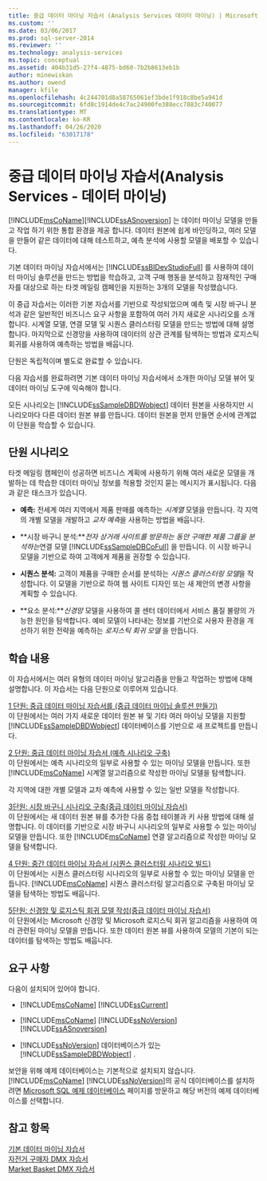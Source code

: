 ```yaml
---
title: 중급 데이터 마이닝 자습서 (Analysis Services 데이터 마이닝) | Microsoft Docs
ms.custom: ''
ms.date: 03/06/2017
ms.prod: sql-server-2014
ms.reviewer: ''
ms.technology: analysis-services
ms.topic: conceptual
ms.assetid: 404b31d5-27f4-4875-bd60-7b2b8613eb1b
author: minewiskan
ms.author: owend
manager: kfile
ms.openlocfilehash: 4c244701d8a58765061ef3bde1f918c8be5a941d
ms.sourcegitcommit: 6fd8c1914de4c7ac24900fe388ecc7883c740077
ms.translationtype: MT
ms.contentlocale: ko-KR
ms.lasthandoff: 04/26/2020
ms.locfileid: "63017178"
---
```

# <a name="intermediate-data-mining-tutorial-analysis-services---data-mining"></a>중급 데이터 마이닝 자습서(Analysis Services - 데이터 마이닝)
  [!INCLUDE[msCoName](../includes/msconame-md.md)][!INCLUDE[ssASnoversion](../includes/ssasnoversion-md.md)] 는 데이터 마이닝 모델을 만들고 작업 하기 위한 통합 환경을 제공 합니다. 데이터 원본에 쉽게 바인딩하고, 여러 모델을 만들어 같은 데이터에 대해 테스트하고, 예측 분석에 사용할 모델을 배포할 수 있습니다.  
  
 기본 데이터 마이닝 자습서에서는 [!INCLUDE[ssBIDevStudioFull](../includes/ssbidevstudiofull-md.md)] 를 사용하여 데이터 마이닝 솔루션을 만드는 방법을 학습하고, 고객 구매 행동을 분석하고 잠재적인 구매자를 대상으로 하는 타겟 메일링 캠페인을 지원하는 3개의 모델을 작성했습니다.  
  
 이 중급 자습서는 이러한 기본 자습서를 기반으로 작성되었으며 예측 및 시장 바구니 분석과 같은 일반적인 비즈니스 요구 사항을 포함하여 여러 가지 새로운 시나리오를 소개합니다. 시계열 모델, 연결 모델 및 시퀀스 클러스터링 모델을 만드는 방법에 대해 설명합니다. 마지막으로 신경망을 사용하여 데이터의 상관 관계를 탐색하는 방법과 로지스틱 회귀를 사용하여 예측하는 방법을 배웁니다.  
  
 단원은 독립적이며 별도로 완료할 수 있습니다.  
  
 다음 자습서를 완료하려면 기본 데이터 마이닝 자습서에서 소개한 마이닝 모델 뷰어 및 데이터 마이닝 도구에 익숙해야 합니다.  
  
 모든 시나리오는 [!INCLUDE[ssSampleDBDWobject](../includes/sssampledbdwobject-md.md)] 데이터 원본을 사용하지만 시나리오마다 다른 데이터 원본 뷰를 만듭니다. 데이터 원본을 먼저 만들면 순서에 관계없이 단원을 학습할 수 있습니다.  
  
## <a name="lesson-scenarios"></a>단원 시나리오  
 타겟 메일링 캠페인이 성공하면 비즈니스 계획에 사용하기 위해 여러 새로운 모델을 개발하는 데 학습한 데이터 마이닝 정보를 적용할 것인지 묻는 메시지가 표시됩니다. 다음과 같은 태스크가 있습니다.  
  
-   **예측:** 전세계 여러 지역에서 제품 판매를 예측하는 *시계열* 모델을 만듭니다. 각 지역의 개별 모델을 개발하고 *교차 예측*을 사용하는 방법을 배웁니다.  
  
-   **시장 바구니 분석:***전자 상거래 사이트를 방문하는 동안 구매한 제품 그룹을 분석하는*연결 모델 [!INCLUDE[ssSampleDBCoFull](../includes/sssampledbcofull-md.md)] 을 만듭니다. 이 시장 바구니 모델을 기반으로 하여 고객에게 제품을 권장할 수 있습니다.  
  
-   **시퀀스 분석:** 고객이 제품을 구매한 순서를 분석하는 *시퀀스 클러스터링 모델*을 작성합니다. 이 모델을 기반으로 하여 웹 사이트 디자인 또는 새 제안의 변경 사항을 계획할 수 있습니다.  
  
-   **요소 분석:***신경망* 모델을 사용하여 콜 센터 데이터에서 서비스 품질 불량의 가능한 원인을 탐색합니다. 예비 모델이 나타내는 정보를 기반으로 사용자 환경을 개선하기 위한 전략을 예측하는 *로지스틱 회귀 모델* 을 만듭니다.  
  
## <a name="what-you-will-learn"></a>학습 내용  
 이 자습서에서는 여러 유형의 데이터 마이닝 알고리즘을 만들고 작업하는 방법에 대해 설명합니다. 이 자습서는 다음 단원으로 이루어져 있습니다.  
  
 [1 단원: 중급 데이터 마이닝 자습서를 &#40;중급 데이터 마이닝 솔루션 만들기&#41;](../../2014/tutorials/lesson-1-create-solution-intermediate-data-mining-tutorial.md)  
 이 단원에서는 여러 가지 새로운 데이터 원본 뷰 및 기타 여러 마이닝 모델을 지원할 [!INCLUDE[ssSampleDBDWobject](../includes/sssampledbdwobject-md.md)] 데이터베이스를 기반으로 새 프로젝트를 만듭니다.  
  
 [2 단원: 중급 데이터 마이닝 자습서 &#40;예측 시나리오 구축&#41;](../../2014/tutorials/lesson-2-building-a-forecasting-scenario-intermediate-data-mining-tutorial.md)  
 이 단원에서는 예측 시나리오의 일부로 사용할 수 있는 마이닝 모델을 만듭니다. 또한 [!INCLUDE[msCoName](../includes/msconame-md.md)] 시계열 알고리즘으로 작성한 마이닝 모델을 탐색합니다.  
  
 각 지역에 대한 개별 모델과 교차 예측에 사용할 수 있는 일반 모델을 작성합니다.  
  
 [3단원: 시장 바구니 시나리오 구축&#40;중급 데이터 마이닝 자습서&#41;](../../2014/tutorials/lesson-3-building-a-market-basket-scenario-intermediate-data-mining-tutorial.md)  
 이 단원에서는 새 데이터 원본 뷰를 추가한 다음 중첩 테이블과 키 사용 방법에 대해 설명합니다. 이 데이터를 기반으로 시장 바구니 시나리오의 일부로 사용할 수 있는 마이닝 모델을 만듭니다. 또한 [!INCLUDE[msCoName](../includes/msconame-md.md)] 연결 알고리즘으로 작성한 마이닝 모델을 탐색합니다.  
  
 [4 단원: 중간 데이터 마이닝 자습서 &#40;시퀀스 클러스터링 시나리오 빌드&#41;](../../2014/tutorials/lesson-4-build-sequence-clustering-scenario-intermediate-data-mining.md)  
 이 단원에서는 시퀀스 클러스터링 시나리오의 일부로 사용할 수 있는 마이닝 모델을 만듭니다. [!INCLUDE[msCoName](../includes/msconame-md.md)] 시퀀스 클러스터링 알고리즘으로 구축된 마이닝 모델을 탐색하는 방법도 배웁니다.  
  
 [5단원: 신경망 및 로지스틱 회귀 모델 작성&#40;중급 데이터 마이닝 자습서&#41;](../../2014/tutorials/lesson-5-build-models-intermediate-data-mining-tutorial.md)  
 이 단원에서는 Microsoft 신경망 및 Microsoft 로지스틱 회귀 알고리즘을 사용하여 여러 관련된 마이닝 모델을 만듭니다. 또한 데이터 원본 뷰를 사용하여 모델의 기본이 되는 데이터를 탐색하는 방법도 배웁니다.  
  
## <a name="requirements"></a>요구 사항  
 다음이 설치되어 있어야 합니다.  
  
-   [!INCLUDE[msCoName](../includes/msconame-md.md)] [!INCLUDE[ssCurrent](../includes/sscurrent-md.md)]  
  
-   [!INCLUDE[msCoName](../includes/msconame-md.md)] [!INCLUDE[ssNoVersion](../includes/ssnoversion-md.md)] [!INCLUDE[ssASnoversion](../includes/ssasnoversion-md.md)]  
  
-   [!INCLUDE[ssNoVersion](../includes/ssnoversion-md.md)] 데이터베이스가 있는 [!INCLUDE[ssSampleDBDWobject](../includes/sssampledbdwobject-md.md)] .  
  
 보안을 위해 예제 데이터베이스는 기본적으로 설치되지 않습니다. [!INCLUDE[msCoName](../includes/msconame-md.md)] [!INCLUDE[ssNoVersion](../includes/ssnoversion-md.md)]의 공식 데이터베이스를 설치하려면 [Microsoft SQL 예제 데이터베이스](https://go.microsoft.com/fwlink/?LinkId=88417) 페이지를 방문하고 해당 버전의 예제 데이터베이스를 선택합니다.  
  
## <a name="see-also"></a>참고 항목  
 [기본 데이터 마이닝 자습서](../../2014/tutorials/basic-data-mining-tutorial.md)   
 [자전거 구매자 DMX 자습서](../../2014/tutorials/bike-buyer-dmx-tutorial.md)   
 [Market Basket DMX 자습서](../../2014/tutorials/market-basket-dmx-tutorial.md)  
  
  
